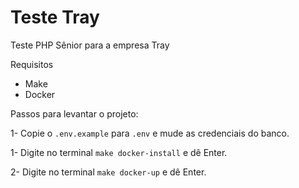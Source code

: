 Teste Tray
==========

Teste PHP Sênior para a empresa Tray

Requisitos

- Make
- Docker

Passos para levantar o projeto:

1- Copie o ```.env.example``` para ```.env``` e mude as credenciais do banco.

1- Digite no terminal ```make docker-install``` e dê Enter.

2- Digite no terminal ```make docker-up``` e dê Enter.
